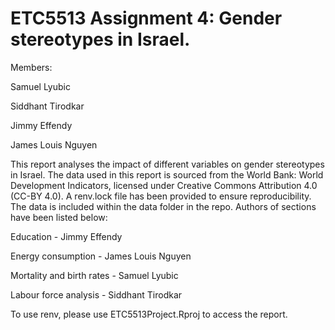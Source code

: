 # ETC5513 Assignment 4: Gender stereotypes in Israel.

Members:

Samuel Lyubic

Siddhant Tirodkar

Jimmy Effendy

James Louis Nguyen


This report analyses the impact of different variables on gender stereotypes in Israel. The data used in this report is sourced from the World Bank: World Development Indicators, licensed under Creative Commons Attribution 4.0 (CC-BY 4.0).
A renv.lock file has been provided to ensure reproducibility. The data is included within the data folder in the repo. Authors of sections have been listed below:

Education - Jimmy Effendy

Energy consumption - James Louis Nguyen

Mortality and birth rates - Samuel Lyubic

Labour force analysis - Siddhant Tirodkar

To use renv, please use ETC5513Project.Rproj to access the report.



